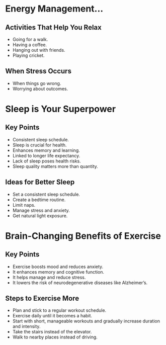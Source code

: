 # Energy Management...

## Activities That Help You Relax

- Going for a walk.
- Having a coffee.
- Hanging out with friends.
- Playing cricket.

## When Stress Occurs

- When things go wrong.
- Worrying about outcomes.

# Sleep is Your Superpower

## Key Points

- Consistent sleep schedule.
- Sleep is crucial for health.
- Enhances memory and learning.
- Linked to longer life expectancy.
- Lack of sleep poses health risks.
- Sleep quality matters more than quantity.

## Ideas for Better Sleep

- Set a consistent sleep schedule.
- Create a bedtime routine.
- Limit naps.
- Manage stress and anxiety.
- Get natural light exposure.

# Brain-Changing Benefits of Exercise

## Key Points

- Exercise boosts mood and reduces anxiety.
- It enhances memory and cognitive function.
- It helps manage and reduce stress.
- It lowers the risk of neurodegenerative diseases like Alzheimer’s.

## Steps to Exercise More

- Plan and stick to a regular workout schedule.
- Exercise daily until it becomes a habit.
- Start with short, manageable workouts and gradually increase duration and intensity.
- Take the stairs instead of the elevator.
- Walk to nearby places instead of driving.
